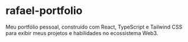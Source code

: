 # rafael-portfolio
Meu portfólio pessoal, construído com React, TypeScript e Tailwind CSS para exibir meus projetos e habilidades no ecossistema Web3.
